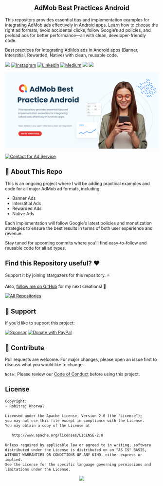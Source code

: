 <h2 align="center">AdMob Best Practices Android</h2>

This repository provides essential tips and implementation examples for integrating AdMob ads effectively in Android apps. Learn how to choose the right ad formats, avoid accidental clicks, follow Google’s ad policies, and preload ads for better performance—all with clean, developer-friendly code.

Best practices for integrating AdMob ads in Android apps (Banner, Interstitial, Rewarded, Native) with clean, reusable code.


<div align="start">
  
<a href="mailto:banrossyn@gmail.com"><img src="https://img.shields.io/badge/Gmail-EA4335.svg?logo=Gmail&logoColor=white"></a>
[![Instagram](https://img.shields.io/badge/Instagram-%23E4405F.svg?logo=Instagram&logoColor=white)](https://instagram.com/rohitraj.khorwal) [![LinkedIn](https://img.shields.io/badge/LinkedIn-%230077B5.svg?logo=linkedin&logoColor=white)](https://www.linkedin.com/in/rohitrajkhorwal/) [![Medium](https://img.shields.io/badge/Medium-12100E?logo=medium&logoColor=white)](https://medium.com/@rohitrajkhorwal) 
<a href="https://t.me/banrossyn" target="_blank"><img src="https://img.shields.io/badge/Telegram-26A5E4.svg?logo=Telegram&logoColor=white"></a>
<a href="https://wa.me/+919694260426/" target="_blank"><img src="https://img.shields.io/badge/WhatsApp-25D366.svg?logo=WhatsApp&logoColor=white">
</div>


<p align="center">
    <a href="/HIRE_ME.md">
      <img src="./assets/helper-images/graphic-hire-me.png"/>
    </a>
  </p>

[![Contact for Ad Service](https://img.shields.io/badge/Contact-for%20Ad%20Service-blue?style=for-the-badge\&logo=googleads)](/HIRE_ME.md)

## 📌 About This Repo

This is an ongoing project where I will be adding practical examples and code for all major AdMob ad formats, including:

- Banner Ads  
- Interstitial Ads  
- Rewarded Ads  
- Native Ads  

Each implementation will follow Google's latest policies and monetization strategies to ensure the best results in terms of both user experience and revenue.

Stay tuned for upcoming commits where you'll find easy-to-follow and reusable code for all ad types.


## Find this Repository useful? ❤️

Support it by joining stargazers for this repository. ⭐

Also, [follow me on GitHub](https://github.com/AndroidWithRossyn/) for my next creations! 🤩

<p align="left">
<a href="https://github.com/AndroidWithRossyn?tab=repositories&sort=stargazers"><img alt="All Repositories" title="All Repositories" src="https://custom-icon-badges.demolab.com/badge/-Click%20Here%20For%20All%20My%20Repos-1F222E?style=for-the-badge&logoColor=white&logo=repo"/></a>
  
</p>

## 💖 Support

If you’d like to support this project:

[![Sponsor](https://img.shields.io/badge/Sponsor-❤-red?style=for-the-badge)](https://github.com/sponsors/AndroidWithRossyn)
[![Donate with PayPal](https://img.shields.io/badge/Donate-PayPal-blue.svg?style=for-the-badge&logo=paypal)](https://www.paypal.com/paypalme/banrossyn)




## 🙌 Contribute

Pull requests are welcome. For major changes, please open an issue first to discuss what you would like to change.


`Note:` Please review our [Code of Conduct](./CODE_OF_CONDUCT.md) before using this project.

## License

```
Copyright: 
~ Rohitraj Khorwal

Licensed under the Apache License, Version 2.0 (the "License");
you may not use this file except in compliance with the License.
You may obtain a copy of the License at

   http://www.apache.org/licenses/LICENSE-2.0

Unless required by applicable law or agreed to in writing, software
distributed under the License is distributed on an "AS IS" BASIS,
WITHOUT WARRANTIES OR CONDITIONS OF ANY KIND, either express or implied.
See the License for the specific language governing permissions and
limitations under the License.
```

<p align="center">
  <img src="https://capsule-render.vercel.app/api?type=waving&color=gradient&height=60&section=footer"/>
</p>